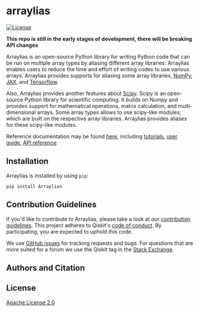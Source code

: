 # arraylias

[![License](https://img.shields.io/github/license/Qiskit/arraylias.svg?style=popout-square)](https://opensource.org/licenses/Apache-2.0)

**This repo is still in the early stages of development, there will be breaking API changes**

Arraylias is an open-source Python library for writing Python code that
can be run on multiple array types by aliasing different array libraries.
Arraylias enables users to reduce the time and effort of writing codes to use various arrays.
Arraylias provides supports for aliasing some array libraries, [NumPy](https://github.com/numpy/numpy),
[JAX](https://github.com/google/jax), and [Tensorflow](https://github.com/tensorflow).

Also, Arraylias provides another features about [Scipy](https://github.com/scipy/scipy). 
Scipy is an open-source Python library for scientific computing. It builds on Numpy and provides support for mathematical operations, matrix calculation, and multi-dimensional arrays. Some array types allows to use scipy-like modules, which are built on the respective array libraries. Arraylias provides aliases for these scipy-like modules.

Reference documentation may be found [here](https://qiskit.org/ecosystem/arraylias/), including
[tutorials](https://qiskit.org/ecosystem/arraylias/tutorials/index.html),
[user guide](https://qiskit.org/ecosystem/arraylias/userguide/index.html),
[API reference](https://qiskit.org/ecosystem/arraylias/apidocs/index.html).

## Installation

Arraylias is installed by using `pip`:

```
pip install Arraylias
```

## Contribution Guidelines

If you'd like to contribute to Arraylias, please take a look at our 
[contribution guidelines](CONTRIBUTING.md). This project adheres to Qiskit's 
[code of conduct](CODE_OF_CONDUCT.md). By participating, you are expected to uphold this code.

We use [GitHub issues](https://github.com/Qiskit-Extensions/arraylias/issues) for tracking
requests and bugs. For questions that are more suited for a forum we use the Qiskit tag in the 
[Stack Exchange](https://quantumcomputing.stackexchange.com/questions/tagged/qiskit).

## Authors and Citation

## License

[Apache License 2.0](LICENSE.txt)


